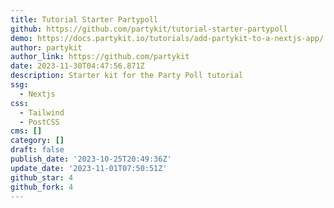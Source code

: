 ```yaml
---
title: Tutorial Starter Partypoll
github: https://github.com/partykit/tutorial-starter-partypoll
demo: https://docs.partykit.io/tutorials/add-partykit-to-a-nextjs-app/
author: partykit
author_link: https://github.com/partykit
date: 2023-11-30T04:47:56.871Z
description: Starter kit for the Party Poll tutorial
ssg:
  - Nextjs
css:
  - Tailwind
  - PostCSS
cms: []
category: []
draft: false
publish_date: '2023-10-25T20:49:36Z'
update_date: '2023-11-01T07:50:51Z'
github_star: 4
github_fork: 4
---
```

